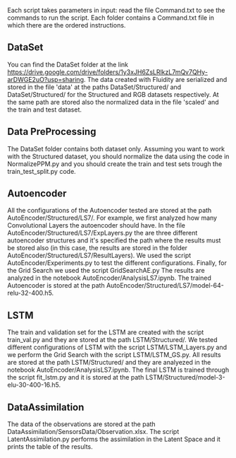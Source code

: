 Each script takes parameters in input: read the file Command.txt to see the commands to run the script.
Each folder contains a Command.txt file in which there are the ordered instructions.

## DataSet
You can find the DataSet folder at the link https://drive.google.com/drive/folders/1y3xJH6ZsLRlkzL7mQv7QHy-arDWGE2uO?usp=sharing.
The data created with Fluidity are serialized and stored in the file 'data' at the paths DataSet/Structured/ and DataSet/Structured/ for the Structured and RGB datasets respectively.
At the same path are stored also the normalized data in the file 'scaled' and the train and test dataset.

## Data PreProcessing
The DataSet folder contains both dataset only. 
Assuming you want to work with the Structured dataset, you should normalize the data using the code in NormalizePPM.py and you should create the train and test sets trough the train_test_split.py code.

## Autoencoder
All the configurations of the Autoencoder tested are stored at the path AutoEncoder/Structured/LS7/.
For example, we first analyzed how many Convolutional Layers the autoencoder should have. In the file AutoEncoder/Structured/LS7/ExpLayers.py the are three different autoencoder structures and it's specified the path where the results must be stored also (in this case, the results are stored in the folder AutoEncoder/Structured/LS7/ResultLayers).
We used the script AutoEncoder/Experiments.py to test the different configurations.
Finally, for the Grid Search we used the script GridSearchAE.py
The results are analyzed in the notebook AutoEncoder/AnalysisLS7.ipynb.
The trained Autoencoder is stored at the path AutoEncoder/Structured/LS7/model-64-relu-32-400.h5.

## LSTM
The train and validation set for the LSTM are created with the script train_val.py and they are stored at the path LSTM/Structured/.
We tested different configurations of LSTM with the script LSTM/LSTM_Layers.py and we perform the Grid Search with the script LSTM/LSTM_GS.py.
All results are stored at the path LSTM/Structured/ and they are analyezed in the notebook AutoEncoder/AnalysisLS7.ipynb.
The final LSTM is trained through the script fit_lstm.py and it is stored at the path LSTM/Structured/model-3-elu-30-400-16.h5.

## DataAssimilation
The data of the observations are stored at the path DataAssimilation/SensorsData/Observation.xlsx.
The script LatentAssimilation.py performs the assimilation in the Latent Space and it prints the table of the results.
